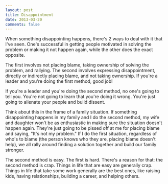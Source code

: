 ```yaml
---
layout: post
title: Disappointment
date: 2013-03-20
comments: false
---
```


When something disappointing happens, there's 2 ways to deal with it that I've
seen.  One's successful in getting people motivated in solving the problem or
making it not happen again, while the other does the exact opposite.

The first involves not placing blame, taking ownership of solving the problem,
and rallying.  The second involves expressing disappointment, directly or
indirectly placing blame, and not taking ownership.  If you're a leader and
you're doing the first method, good job!

If you're a leader and you're doing the second method, no one's going to tell
you.  You're not going to learn that you're doing it wrong.  You're just going
to alienate your people and build dissent.

Think about this in the frame of a family situation.  If something disappointing
happens in my family and I do the second method, my wife and daughter won't be
as enthusiastic in making sure the situation doesn't happen again.  They're just
going to be pissed off at me for placing blame and saying, "It's not my
problem." If I do the first situation, regardless of who's to blame (the person
knows who they are, placing blame doesn't help), we all rally around finding a
solution together and build our family stronger.

The second method is easy.  The first is hard.  There's a reason for that: the
second method is crap.  Things in life that are easy are generally crap.  Things
in life that take some work generally are the best ones, like raising kids,
having relationships, building a career, and helping others.
